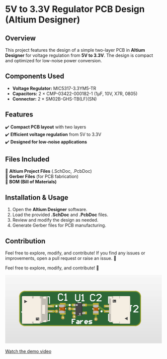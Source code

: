 # 5V to 3.3V Regulator PCB Design (Altium Designer)

## Overview
This project features the design of a simple two-layer PCB in **Altium Designer** for voltage regulation from **5V to 3.3V**. The design is compact and optimized for low-noise power conversion.

## Components Used
- **Voltage Regulator:** MIC5317-3.3YM5-TR
- **Capacitors:** 2 × CMP-03422-000182-1 (1µF, 10V, X7R, 0805)
- **Connector:** 2 × SM02B-GHS-TB(LF)(SN)

## Features
✔️ **Compact PCB layout** with two layers  
✔️ **Efficient voltage regulation** from 5V to 3.3V  
✔️ **Designed for low-noise applications**  

## Files Included
📁 **Altium Project Files** (.SchDoc, .PcbDoc)  
📁 **Gerber Files** (for PCB fabrication)  
📁 **BOM (Bill of Materials)**  

## Installation & Usage
1. Open the **Altium Designer** software.
2. Load the provided **.SchDoc** and **.PcbDoc** files.
3. Review and modify the design as needed.
4. Generate Gerber files for PCB manufacturing.

## Contribution
Feel free to explore, modify, and contribute! If you find any issues or improvements, open a pull request or raise an issue. 🚀




Feel free to explore, modify, and contribute! 🚀


![Image Alt](https://github.com/FaresAmor/HARDWARE-Design/blob/403708126704611446c14cd4ab31e6370bbe946b/Reg.png)



[Watch the demo video](https://github.com/FaresAmor/HARDWARE-Design/blob/6f99b0d6eb989283ec29ccd8e83c544c478deb71/Regulator/20250213-1315-06.7227421.mp4)
